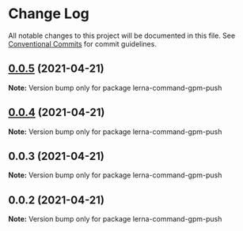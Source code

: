 # Change Log

All notable changes to this project will be documented in this file.
See [Conventional Commits](https://conventionalcommits.org) for commit guidelines.

## [0.0.5](https://github.com/imcuttle/lerna-commands/compare/v0.0.4...v0.0.5) (2021-04-21)

**Note:** Version bump only for package lerna-command-gpm-push





## [0.0.4](https://github.com/imcuttle/lerna-commands/compare/v0.0.3...v0.0.4) (2021-04-21)

**Note:** Version bump only for package lerna-command-gpm-push





## 0.0.3 (2021-04-21)

**Note:** Version bump only for package lerna-command-gpm-push





## 0.0.2 (2021-04-21)

**Note:** Version bump only for package lerna-command-gpm-push
